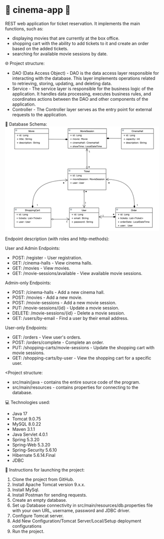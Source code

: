 ﻿# 🎥 cinema-app 🎥

REST web application for ticket reservation. It implements the main functions, such as:
- displaying movies that are currently at the box office.
- shopping cart with the ability to add tickets to it and create an order based on the added tickets.
- searching for available movie sessions by date.

🌐 Project structure:
- DAO (Data Access Object) - DAO is the data access layer responsible for interacting with the database. This layer implements operations related to retrieving, storing, updating, and deleting data.
- Service - The service layer is responsible for the business logic of the application. It handles data processing, executes business rules, and coordinates actions between the DAO and other components of the application.
- Controller - The Controller layer serves as the entry point for external requests to the application.

📝 Database Schema:
![img_1.png](img_1.png)

Endpoint description (with roles and http-methods):

User and Admin Endpoints:
- POST: /register - User registration.
- GET: /cinema-halls - View cinema halls.
- GET: /movies - View movies.
- GET: /movie-sessions/available - View available movie sessions.

Admin-only Endpoints:
- POST: /cinema-halls - Add a new cinema hall.
- POST: /movies - Add a new movie.
- POST: /movie-sessions - Add a new movie session.
- PUT: /movie-sessions/{id} - Update a movie session.
- DELETE: /movie-sessions/{id} - Delete a movie session.
- GET: /users/by-email - Find a user by their email address.

User-only Endpoints:
- GET: /orders - View user's orders.
- POST: /orders/complete - Complete an order.
- PUT: /shopping-carts/movie-sessions - Update the shopping cart with movie sessions.
- GET: /shopping-carts/by-user - View the shopping cart for a specific user.

<Project structure:
- src/main/java - contains the entire source code of the program.
- src/main/resources - contains properties for connecting to the database.

💻 Technologies used:

- Java 17
- Tomcat 9.0.75
- MySQL 8.0.22
- Maven 3.1.1
- Java Servlet 4.0.1
- Spring 5.3.20
- Spring-Web 5.3.20
- Spring-Security 5.6.10
- Hibernate 5.6.14.Final
- JDBC

🚀 Instructions for launching the project:

1) Clone the project from GitHub.
2) Install Apache Tomcat version 9.x.x.
3) Install MySql.
4) Install Postman for sending requests.
5) Create an empty database.
6) Set up Database connectivity in src/main/resources/db.properties file with your own URL, username, password and JDBC driver.
7) Configure Tomcat server.
8) Add New Configuration/Tomcat Server/Local/Setup deployment configurations
9) Run the project.

